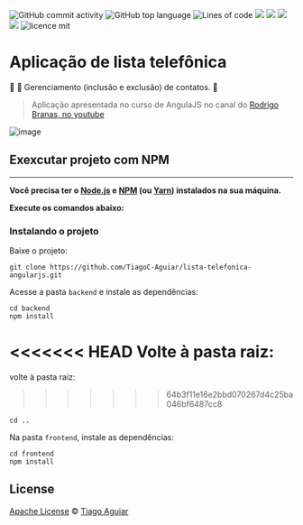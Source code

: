 ![GitHub commit activity](https://img.shields.io/github/commit-activity/m/tiagoc-aguiar/lista-telefonica-angularjs?color=a28)
![GitHub top language](https://img.shields.io/github/languages/top/tiagoc-aguiar/lista-telefonica-angularjs?color=fd1)
![Lines of code](https://img.shields.io/tokei/lines/github/tiagoc-aguiar/lista-telefonica-angularjs)
![](https://img.shields.io/github/last-commit/tiagoc-aguiar/lista-telefonica-angularjs?color=f05032&logo=git)
![](https://img.shields.io/badge/platform-Ubuntu-e95420?logo=ubuntu)
![](https://img.shields.io/badge/Node.js-15.5-393?logo=node.js)
![](https://img.shields.io/badge/AngularJS-e33?logo=AngularJS)
![licence mit](https://img.shields.io/badge/licence-Apache-blue.svg)

# Aplicação de lista telefônica

:card_index: :bookmark: Gerenciamento (inclusão e exclusão) de contatos.  :memo:

> Aplicação apresentada no curso de AngulaJS no canal do [Rodrigo Branas, no youtube](https://www.youtube.com/playlist?list=PLQCmSnNFVYnTD5p2fR4EXmtlR6jQJMbPb)

![image](https://user-images.githubusercontent.com/49824490/103249099-67a2d980-494c-11eb-9088-422c254b5f8d.png)

## Exexcutar projeto com NPM
---
**Você precisa ter o [Node.js](https://nodejs.org/en/download/) e [NPM](https://www.npmjs.com/get-npm) (ou [Yarn](https://yarnpkg.com/)) instalados na sua máquina.**

**Execute os comandos abaixo:**

### Instalando o projeto

Baixe o projeto:

```
git clone https://github.com/TiagoC-Aguiar/lista-telefonica-angularjs.git
```

Acesse a pasta ```backend``` e instale  as dependências:

```
cd backend
npm install
```

<<<<<<< HEAD
Volte à pasta raiz:
=======
volte à pasta raiz:
>>>>>>> 64b3f11e16e2bbd070267d4c25ba046bf6487cc8

```cd ..```

Na pasta ```frontend```, instale  as dependências:

```
cd frontend
npm install
```

## License
[Apache License](https://github.com/TiagoC-Aguiar/lista-telefonica-angularjs/blob/main/LICENSE) © [Tiago Aguiar](https://github.com/TiagoC-Aguiar)
